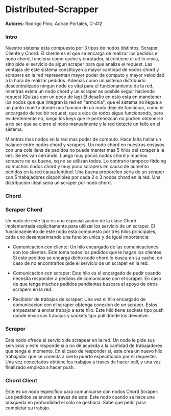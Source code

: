 # Distributed-Scrapper
**Autores**: Rodrigo Pino, Adrian Portales, C-412

### Intro

Nuestro sistema esta compuesto por 3 tipos de nodos distintos, Scraper, Cliente y Chord. El cliente es el que se encarga de realizar los pedidos el nodo chord, funciona como cache y enrutador, si contiene el url lo envia, sino pide el servicio de algun scraper para que analize el request. Las ventajas de este sistema constituyen a mayor cantidad de nodos chord y scrapers en la red representan mayor poder de computo y mayor velocidad a la hora de realizar pedidos. Ademas como un sistema distribuido descentralizado ningun nodo es vital para el funcionamiento de la red, mientras exista un nodo chord y un scraper es posbile seguir haciendo request (Quizas con un poco de lag) El desafio en esto esta en manetener los nodos que que integran la red en "armonia", que el sistema no llegue a un punto muerto donde una funcion de un nodo deje de funcionar, como el encargado de recibir request, que a ojos de todos sigue funcionando, pero evidentemente no, luego los keys que le pertenezcan no podren obtenerse a no ser que se cierre el nodo manualmente y la red detecte un fallo en el sistema.

Mientras mas nodos en la red mas poder de computo. Hace falta hallar un balance entre nodos chord y scrapers. Un nodo chord en nuestros ensayos con una cola llena de pedidos no puede manter mas 5 hilos del scraper a la vez. Se les van cerrando. Luego muy pocos nodos chord y muchos scrapers no es bueno, xq no se utilizan todos. Lo contrario tampoco fitdoing xq muchos nodos chord y muy poco scrapers en causo de aumento pedidos en la red causa lentitud. Una buena proporcion seria de un scraper con 5 trabajadores disponibles por cada 2 o 3 nodos chord en la red. Una distribucion ideal seria un scraper por nodo chord.

### Chord

### Scraper Chord

Un nodo de este tipo es una especializacion de la clase Chord implementada explicitamente para utilizar los servicio de un scraper. El funcionamiento de este nodo esta compuesto por tres hilos principales, cada uno desempennando una funcion unica y de igual importancia:

* Comunicacion con cliente: Un hilo encargado de las comunicaciones con los clientes. Este toma todos los pedidos que le hagan los clientes. Si este pedidos se encarga dicho nodo chord lo busca en su cache, en caso de no encontrarlos pide el servicio de un scraper en la red.

* Comunicacion con scraper: Este hilo es el encargado de pedir cuando necesita responder a pedidos de comunicarse con el scraper. En caso de que tenga muchos pedidos pendientes buscara el apoyo de otros scrapers en la red.

* Recibidor de trabajos de scraper: Una vez el hilo encargado de comunicacion con el scraper obtenga conexion de un scraper. Estos empezaran a enviar trabajo a este hilo. Este hilo tiene sockets tipo push donde envia sus trabajos y sockets tipo pull donde los devuelve.

### Scraper

Este nodo ofrece el servicio de scrapear en la red. Un nodo le pide sus servicios y este responde si o no de acuerda a la cantidad de trabajadores que tenga el momento. En el caso de responder si, este crea un nuevo hilo trabajador que se conecta a cierto puerto especificado por el requester. Una vez conectados obtiene los trabajos a traves de hacer pull, y una vez finalizado empieza a hacer push.

### Chord Client

Este es un nodo especifico para comunicarse con nodos Chord Scraper: Los pedidos se envian a traves de este. Este nodo cuando se hace una busqueda en profundidad el solo se gestiona. Sabe que pedir para completar su trabajo.

